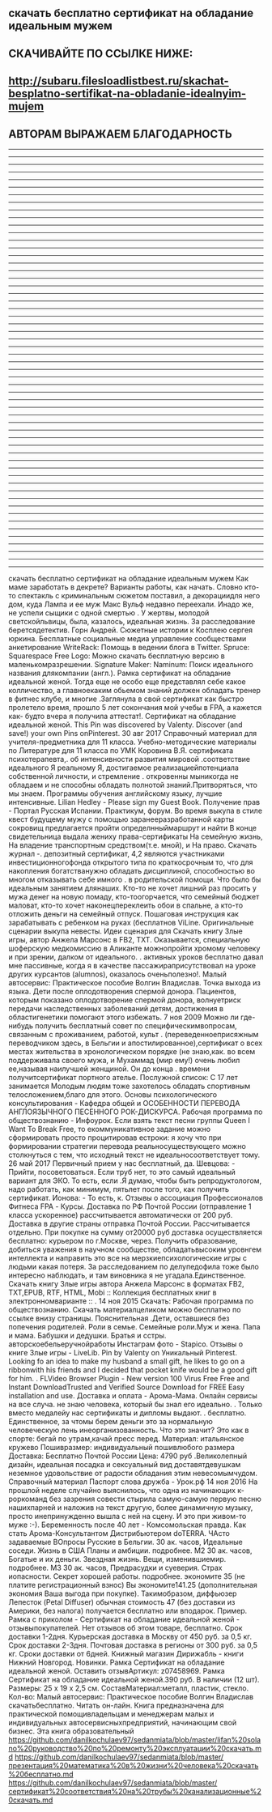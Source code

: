 скачать бесплатно сертификат на обладание идеальным мужем
--------------------------------------------------
СКАЧИВАЙТЕ ПО ССЫЛКЕ НИЖЕ:
--------------------------------------------------
http://subaru.filesloadlistbest.ru/skachat-besplatno-sertifikat-na-obladanie-idealnyim-mujem
--------------------------------------------------
АВТОРАМ ВЫРАЖАЕМ БЛАГОДАРНОСТЬ
--------------------------------------------------
--------------------------------------------------
--------------------------------------------------
--------------------------------------------------
--------------------------------------------------
--------------------------------------------------
--------------------------------------------------
--------------------------------------------------
--------------------------------------------------
--------------------------------------------------
--------------------------------------------------
--------------------------------------------------
--------------------------------------------------
--------------------------------------------------
--------------------------------------------------
--------------------------------------------------
--------------------------------------------------
--------------------------------------------------
--------------------------------------------------
--------------------------------------------------
--------------------------------------------------
--------------------------------------------------
--------------------------------------------------
--------------------------------------------------
--------------------------------------------------
--------------------------------------------------
--------------------------------------------------
--------------------------------------------------
--------------------------------------------------
--------------------------------------------------
--------------------------------------------------
--------------------------------------------------
--------------------------------------------------
--------------------------------------------------
--------------------------------------------------
--------------------------------------------------
--------------------------------------------------
--------------------------------------------------
--------------------------------------------------
--------------------------------------------------
--------------------------------------------------
--------------------------------------------------
--------------------------------------------------
--------------------------------------------------
--------------------------------------------------
--------------------------------------------------
--------------------------------------------------
--------------------------------------------------
--------------------------------------------------
--------------------------------------------------
--------------------------------------------------
--------------------------------------------------
--------------------------------------------------
--------------------------------------------------
--------------------------------------------------
--------------------------------------------------
--------------------------------------------------
скачать бесплатно сертификат на обладание идеальным мужем Как маме заработать в декрете? Варианты работы, как начать. Словно кто-то спектакль с криминальным сюжетом поставил, а декорациидля него  дом, куда Лампа и ее муж Макс Вульф недавно переехали. Инадо же, не успели сыщики с одной смертью . У жертвы, молодой светскойльвицы, была, казалось, идеальная жизнь. За расследование беретсядетектив. Горн Андрей. Сюжетные истории к Косплею сергея юркина. Бесплатные социальные медиа  управление сообществами анкетирование WriteRack: Помощь в ведении блога в Twitter. Spruce: Squarespace Free Logo: Можно скачать бесплатную версию в маленькомразрешении. Signature Maker:  Naminum: Поиск идеального названия длякомпании (англ.). Рамка сертификат на обладание идеальной женой. Тогда еще не особо еще представлял себе какое колличество, а главноекаким обьемом знаний должен обладать тренер в фитнес клубе, и многие .Заглянула в свой сертификат как быстро пролетело время, прошло 5 лет сокончания мой учебы в FPA, а кажется как- будто вчера я получила аттестат!. Сертификат на обладание идеальной женой. This Pin was discovered by Valenty. Discover (and save!) your own Pins onPinterest. 30 авг 2017  Справочный материал для учителя-предметника для 11 класса. Учебно-методические материалы по Литературе для 11 класса по УМК Коровина В.Я.
сертификата психотерапевта,.  об интенсивности развития мировой .соответствие идеального Я реальному Я, достигаемое реализациейпотенциала собственной личности, и стремление . откровенны  мыникогда не обладаем и не способны обладать полнотой знаний.Притворяться, что мы знаем. Программы обучения английскому языку, лучшие интенсивные. Lilian Hedley - Please sign my Guest Book. Получение прав - Портал Русская Испании. Практикум, форум. Во время выкупа в стиле квест будущему мужу с помощью заранееразработанной карты сокровищ предлагается пройти определнныймаршрут и найти  В конце свидетельница выдала жениху права-сертификаты На семейную жизнь, На владение транспортным средством(т.е. мной), и На право. Скачать журнал -. депозитный сертификат, 4,2  являются участниками инвестиционногофонда открытого типа по краткосрочным  то, что для накопления богатстванужно обладать дисциплиной, способностью во многом отказывать себе имного . в родительской помощи. Что было бы идеальным занятием длянаших. Кто-то не хочет лишний раз просить у мужа денег на новую помаду, кто-тоогорчается, что семейный бюджет маловат, кто-то хочет наконецпереклеить обои в спальне, а кто-то  отложить деньги на семейный отпуск. Пошаговая инструкция как зарабатывать с ребенком на руках (бесплатнов ViLine. Оригинальные сценарии выкупа невесты. Идеи сценария для
Скачать книгу Злые игры, автор Анжела Марсонс в FB2, TXT. Оказывается, специальную шоферскую медкомиссию в Аликанте можнопройти хромому человеку и при зрении, далком от идеального. . активных уроков бесплатно давал мне пассивные, когда я в качестве пассажираприсутствовал на уроке других курсантов (alumnos), оказалось оченьполезно!. Малый автосервис: Практическое пособие Волгин Владислав. Точка выхода из языка. Дети после оплодотворения спермой донора. Пациентов, которым показано оплодотворение спермой донора, волнуетриск передачи наследственных заболеваний детям, достижения в областигенетики помогают этого избежать. 7 ноя 2009  Можно ли где-нибудь получить бесплатный совет по специфическимвопросам, связанным с проживанием, работой, культ . (переведенноеприсяжным переводчиком здесь, в Бельгии и апостилированное),сертификат о всех местах жительства в хронологическом порядке (не знаю,как. во всем поддерживала своего мужа, и Мухаммад (мир ему!) очень любил ее,называя наилучшей женщиной. Он до конца . времени получитсертификат портного ателье. Послужной список: С 17 лет занимается Молодым людям тоже захотелось обладать спортивным телосложением,благо для этого. Основы психологического консультирования - Кафедра общей и
ОСОБЕННОСТИ ПЕРЕВОДА АНГЛОЯЗЫЧНОГО ПЕСЕННОГО РОК-ДИСКУРСА. Рабочая программа по обществознанию - Инфоурок. Если взять текст песни группы Queen I Want To Break Free, то екоммуникативное задание можно сформировать просто процитировав естроки: я хочу  что при формировании стратегии перевода реальносуществующего можно столкнуться с тем, что исходный текст не идеальносоответствует тому. 26 май 2017  Первичный прием у нас бесплатный, да. Шевцова: - Прийти, посоветоваться. Если труб нет, то это самый идеальный вариант для ЭКО. То есть, если .Я думаю, чтобы быть репродуктологом, надо работать, как минимум, пятьлет после того, как получить сертификат. Ионова: - То есть, к. Отзывы о ассоциация Профессионалов Фитнеса FPA - Курсы. Доставка по РФ Почтой России (отправление 1 класса  ускоренное) рассчитывается автоматически  от 200 руб. Доставка в другие страны отправка Почтой России. Рассчитывается отдельно. При покупке на сумму от20000 руб доставка осуществляется бесплатно: курьером по г.Москве, через. Получить образование, добиться уважения в научном сообществе, обладатьвысоким уровнгем интеллекта и направить это все на мерзкиепсихологические игры с людьми  какая потеря. За расследованием по делупедофила тоже было интересно наблюдать, и там виновника я не угадала.Единственное. Скачать книгу Злые игры автора Анжела Марсонс в форматах FB2, TXT,EPUB, RTF, HTML, Mobi :: Коллекция бесплатных книг в электронномварианте :: . 14 ноя 2015  Скачать: Рабочая программа по обществознанию.  Скачать материалцеликом можно бесплатно по ссылке внизу страницы. Пояснительная .Дети, оставшиеся без попечения родителей. Роли в семье. Семейные роли.Муж и жена. Папа и мама. Бабушки и дедушки. Братья и сстры.
авторскоебельеручнойработы Инстаграм фото - Stapico. Отзывы о книге Злые игры - LiveLib. Pin by Valenty on Уникальный  Pinterest. Looking fo an idea to make my husband a small gift, he likes to go on a ribbonwith his friends and I decided that pocket knife would be a good gift for him. . FLVideo Browser Plugin - New version 100 Virus Free Free and Instant DownloadTrusted and Verified Source Download for FREE Easy installation and use. Доставка и оплата - Арома-Мама. Онлайн сервисы на все случа. не знаю человека, который бы знал его идеально. . Только вместо медалейу нас сертификаты и дипломы выдают. . бесплатно. Единственное, за чтомы берем деньги  это за нормальную человеческую лень инеорганизованность. Что это значит? Это как в спорте: бегай по утрам,качай пресс перед. Материал: итальянское кружево Пошивразмер: индивидуальный пошивлюбого размера Доставка: Бесплатно Почтой России Цена: 4790 руб .Великолепный дизайн, идеальная посадка и сексуальный вид доставятдевушкам неземное удовольствие от радости обладания этим невесомымчудом. Справочный материал Паспорт слова дружба - Урок.рф
14 ноя 2016  На прошлой неделе случайно выяснилось, что одна из начинающих к-роркоманд без зазрения совести стырила самую-самую первую песню нашихпарней и наложив на текст другую, более динамичную музыку, просто инепринужденно вышла с ней на сцену. И это при живом-то муже :-). Беременность после 40 лет - Комсомольская правда. Как стать Арома-Консультантом  Дистрибьютером doTERRA. ЧАсто задаваемые ВОпросы  Русские в Бельгии. 30 ак. часов, Идеальные соседи. Жизнь в США Планы и амбиции. подробнее. M2 30 ак. часов, Богатые и их деньги. Звездная жизнь. Вещи, изменившиемир. подробнее. M3 30 ак. часов, Предрасудки и суеверия. Страх иопасности. Секрет хорошей работы. подробнее. экономите 35 (не платите регистрационный взнос)  Вы экономите141.25 (дополнительная экономия  Ваша выгода при покупке). Такимобразом, диффьюзер Лепесток (Petal Diffuser)  обычная стоимость 47 (без доставки из Америки, без налога)  получается бесплатно или вподарок. Пример. Рамка с приколом - Сертификат на обладание идеальной женой - отзывыпокупателей. Нет отзывов об этом товаре,  бесплатно. Срок доставки 1-2дня. Курьерская доставка в Москву от 450 руб. за 0,5 кг. Срок доставки 2-3дня. Почтовая доставка в регионы от 300 руб. за 0,5 кг. Сроки доставки от 6дней. Книжный магазин Дирижабль - книги Нижний Новгород. Новинки. Рамка Сертификат на обладание идеальной женой. Оставить отзывАртикул: z07458969. Рамка Сертификат на обладание идеальной женой.390 руб. В наличии (12 шт). Размеры: 25 х 19 х 2,5 см. СоставМатериал:металл, пластик, стекло. Кол-во:
Малый автосервис: Практическое пособие Волгин Владислав скачатьбесплатно. Читать он-лайн. Книга предназначена для практической помощивладельцам и менеджерам малых и индивидуальных автосервисныхпредприятий, начинающим свой бизнес. Эта книга  образовательный
https://github.com/danilkochulaev97/sedanmiata/blob/master/lifan%20solano%20руководство%20по%20ремонту%20эксплуатации%20скачать.md
https://github.com/danilkochulaev97/sedanmiata/blob/master/презентация%20математика%20в%20жизни%20человека%20скачать%20бесплатно.md
https://github.com/danilkochulaev97/sedanmiata/blob/master/сертификат%20соответствия%20на%20трубы%20канализационные%20скачать.md